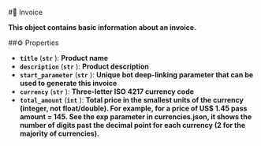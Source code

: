 #🔮 Invoice

**This object contains basic information about an invoice.**

##⚙️ Properties

- **`title`** (**`str`** ): **Product name**
- **`description`** (**`str`** ): **Product description**
- **`start_parameter`** (**`str`** ): **Unique bot deep-linking parameter that can be used to generate this invoice**
- **`currency`** (**`str`** ): **Three-letter ISO 4217 currency code**
- **`total_amount`** (**`int`** ): **Total price in the smallest units of the currency (integer, not float/double). For example,
for a price of US$ 1.45 pass amount = 145. See the exp parameter in currencies.json, it shows the number of digits past
the decimal point for each currency (2 for the majority of currencies).**
